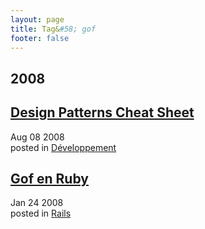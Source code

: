 ```yaml
---
layout: page
title: Tag&#58; gof
footer: false
---
```


<div id="blog-archives" class="category">
<h2>2008</h2>

<article>
<h1><a href="/2008/08/08/design-patterns-cheat-sheet/index.html">Design Patterns Cheat Sheet</a></h1>
<time datetime="2008-08-08T00:00:00-06:00" pubdate><span class='month'>Aug</span> <span class='day'>08</span> <span class='year'>2008</span></time>
<footer>
<span class="categories">posted in 
<a href='/categories/développement/'>Développement</a></span>
</footer>
</article>

<article>
<h1><a href="/2008/01/24/gof-en-ruby/index.html">Gof en Ruby</a></h1>
<time datetime="2008-01-24T00:00:00-06:00" pubdate><span class='month'>Jan</span> <span class='day'>24</span> <span class='year'>2008</span></time>
<footer>
<span class="categories">posted in 
<a href='/categories/rails/'>Rails</a></span>
</footer>
</article>
</div>
